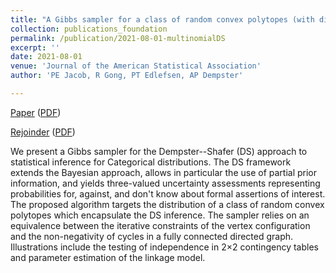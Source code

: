 ```yaml
---
title: "A Gibbs sampler for a class of random convex polytopes (with discussion and rejoinder)"
collection: publications_foundation
permalink: /publication/2021-08-01-multinomialDS
excerpt: ''
date: 2021-08-01
venue: 'Journal of the American Statistical Association'
author: 'PE Jacob, R Gong, PT Edlefsen, AP Dempster'

---
```



[Paper](https://doi.org/10.1080/01621459.2021.1881523) ([PDF](https://RuobinGong.github.io/files/JGED2021_JASA.pdf))

[Rejoinder](https://doi.org/10.1080/01621459.2021.1945458) ([PDF](https://RuobinGong.github.io/files/JGED2021_JASA_rejoinder.pdf))


We present a Gibbs sampler for the Dempster--Shafer (DS) approach to statistical inference for Categorical distributions. The DS framework extends the Bayesian approach, allows in particular the use of partial prior information, and yields three-valued uncertainty assessments representing probabilities for, against, and don't know about formal assertions of interest. The proposed algorithm targets the distribution of a class of random convex polytopes which encapsulate the DS inference. The sampler relies on an equivalence between the iterative constraints of the vertex configuration and the non-negativity of cycles in a fully connected directed graph. Illustrations include the testing of independence in 2×2 contingency tables and parameter estimation of the linkage model.
